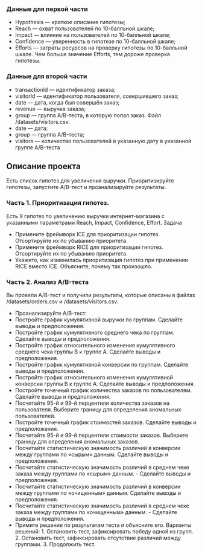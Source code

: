 ### Данные для первой части
-  Hypothesis — краткое описание гипотезы;
- Reach — охват пользователей по 10-балльной шкале;
- Impact — влияние на пользователей по 10-балльной шкале;
- Confidence — уверенность в гипотезе по 10-балльной шкале;
- Efforts — затраты ресурсов на проверку гипотезы по 10-балльной шкале. Чем больше значение Efforts, тем дороже проверка гипотезы.

### Данные для второй части
- transactionId — идентификатор заказа;
- visitorId — идентификатор пользователя, совершившего заказ;
- date — дата, когда был совершён заказ;
- revenue — выручка заказа;
- group — группа A/B-теста, в которую попал заказ.
Файл /datasets/visitors.csv. 
- date — дата;
- group — группа A/B-теста;
- visitors — количество пользователей в указанную дату в указанной группе A/B-теста

## Описание проекта
Есть список гипотез для увеличения выручки.
Приоритизируйте гипотезы, запустите A/B-тест и проанализируйте результаты.
### Часть 1. Приоритизация гипотез.
Есть 9 гипотез по увеличению выручки интернет-магазина с указанными параметрами Reach, Impact, Confidence, Effort.
Задача
- Примените фреймворк ICE для приоритизации гипотез. Отсортируйте их по убыванию приоритета.
- Примените фреймворк RICE для приоритизации гипотез. Отсортируйте их по убыванию приоритета.
- Укажите, как изменилась приоритизация гипотез при применении RICE вместо ICE. Объясните, почему так произошло.
### Часть 2. Анализ A/B-теста
Вы провели A/B-тест и получили результаты, которые описаны в файлах /datasets/orders.csv и /datasets/visitors.csv.

- Проанализируйте A/B-тест:
- Постройте график кумулятивной выручки по группам. Сделайте выводы и предположения.
- Постройте график кумулятивного среднего чека по группам. Сделайте выводы и предположения.
- Постройте график относительного изменения кумулятивного среднего чека группы B к группе A. Сделайте выводы и предположения.
- Постройте график кумулятивной конверсии по группам. Сделайте выводы и предположения.
- Постройте график относительного изменения кумулятивной конверсии группы B к группе A. Сделайте выводы и предположения.
- Постройте точечный график количества заказов по пользователям. Сделайте выводы и предположения.
- Посчитайте 95-й и 99-й перцентили количества заказов на пользователя. Выберите границу для определения аномальных пользователей.
- Постройте точечный график стоимостей заказов. Сделайте выводы и предположения.
- Посчитайте 95-й и 99-й перцентили стоимости заказов. Выберите границу для определения аномальных заказов.
- Посчитайте статистическую значимость различий в конверсии между группами по «сырым» данным. Сделайте выводы и предположения.
- Посчитайте статистическую значимость различий в среднем чеке заказа между группами по «сырым» данным. - Сделайте выводы и предположения.
- Посчитайте статистическую значимость различий в конверсии между группами по «очищенным» данным. Сделайте выводы и предположения.
- Посчитайте статистическую значимость различий в среднем чеке заказа между группами по «очищенным» данным. - Сделайте выводы и предположения.
- Примите решение по результатам теста и объясните его. Варианты решений: 1. Остановить тест, зафиксировать победу одной из групп. 2. Остановить тест, зафиксировать отсутствие различий между группами. 3. Продолжить тест.
